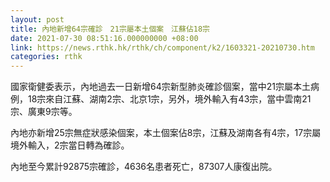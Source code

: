```yaml
---
layout: post
title: 內地新增64宗確診　21宗屬本土個案　江蘇佔18宗
date: 2021-07-30 08:51:16.000000000 +08:00
link: https://news.rthk.hk/rthk/ch/component/k2/1603321-20210730.htm
categories: rthk
---
```


國家衛健委表示，內地過去一日新增64宗新型肺炎確診個案，當中21宗屬本土病例，18宗來自江蘇、湖南2宗、北京1宗，另外，境外輸入有43宗，當中雲南21宗、廣東9宗等。

內地亦新增25宗無症狀感染個案，本土個案佔8宗，江蘇及湖南各有4宗，17宗屬境外輸入，2宗當日轉為確診。

內地至今累計92875宗確診，4636名患者死亡，87307人康復出院。
